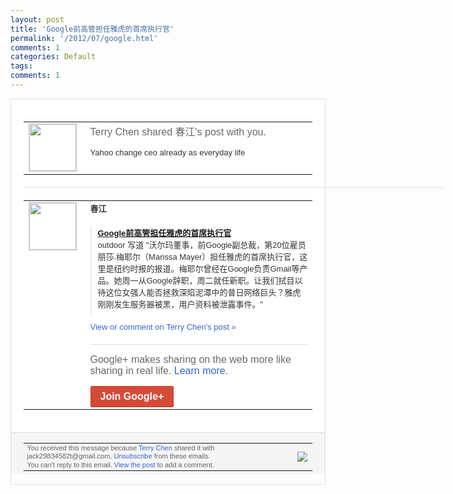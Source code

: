 ```yaml
---
layout: post
title: 'Google前高管担任雅虎的首席执行官'
permalink: '/2012/07/google.html'
comments: 1
categories: Default
tags: 
comments: 1
---
```

<div style="border:solid 1px #dfdfdf;color:#686868;font:13px Arial"><div style="background-color:#fff;padding:20px;"><table cellpadding="0" cellspacing="0"><tr><td style="padding-right:15px;vertical-align:top"><a href="https://plus.google.com/_/notifications/emlink?emrecipient=110200756825219614165&amp;emid=CPjy3vPZn7ECFY2c3godYhIAAA&amp;path=%2F108643996575278738906&amp;dt=1342493471263&amp;uob=8"><img height="75" src="https://lh3.googleusercontent.com/-KKRGTyJ5Bl0/AAAAAAAAAAI/AAAAAAAAEEY/jllxqER5dCk/s75-c-k-a/photo.jpg" style="border:solid 1px #cccccc;" width="75"/></a></td><td style="width:578px;color:#333;font:13px Arial;vertical-align:top;"><div style="color:#686868;font:16px Arial;;padding-bottom:15px">Terry Chen shared 春江's post with you.</div><div style="padding-bottom:10px">Yahoo change ceo already as everyday life</div></td></tr></table><div style="margin:20px 0;border-bottom:solid 1px #dfdfdf;width:670px;"></div><table cellpadding="0" cellspacing="0"><tr><td style="padding-right:15px;vertical-align:top"><a href="https://plus.google.com/_/notifications/emlink?emrecipient=110200756825219614165&amp;emid=CPjy3vPZn7ECFY2c3godYhIAAA&amp;path=%2F112493448658158374229&amp;dt=1342493471263&amp;uob=8"><img height="75" src="https://lh6.googleusercontent.com/-mS0uzy0oLfg/AAAAAAAAAAI/AAAAAAAAADU/EZJhLXX0404/s75-c-k-a/photo.jpg" style="border:solid 1px #cccccc;" width="75"/></a></td><td style="width:578px;color:#333;font:13px Arial;vertical-align:top;"><div style="font-weight:bold;padding-bottom:10px">春江</div><div style="padding-bottom:10px"></div><div style="margin-bottom:10px;padding-left:10px; border-left:2px solid #EAEAEA"><span style="margin-right:5px"><a href="http://solidot.org.feedsportal.com/c/33236/f/556826/s/2168d0b1/l/0Linternet0Bsolidot0Borg0Carticle0Bpl0Dsid0F120C0A70C170C0A0A4220A80Gamp0Pfrom0Frss/story01.htm" style="zSoyz"><span style="font-weight:bold">Google前高管担任雅虎的首席执行官</span></a><div style="padding-bottom:10px">outdoor 写道 "沃尔玛董事，前Google副总裁，第2<wbr/>0位雇员丽莎.梅耶尔（Marissa Mayer）担任雅虎的首席执行官，这里是<wbr/>纽约时报的报道。梅耶尔曾经在Google<wbr/>负责Gmail等产品。她周一从Googl<wbr/>e辞职，周二就任新职。让我们拭目以待这位<wbr/>女强人能否拯救深陷泥潭中的昔日网络巨头？<wbr/>雅虎刚刚发生服务器被黑，用户资料被泄露事<wbr/>件。"</div></span></div><a href="https://plus.google.com/_/notifications/emlink?emrecipient=110200756825219614165&amp;emid=CPjy3vPZn7ECFY2c3godYhIAAA&amp;path=%2F108643996575278738906%2Fposts%2FZQSA9B3kkud%3Fgpinv%3DAMIXal_grhFU2Sc8k0jLE-AUFwaNKsHO2P2sPm3Om2Bfycw4vPkVhbW-UgSn1YvZG_rDuyojYruE5fIZA7YrdhTEEPIPB0EJm4Gcj81mtpSXdCuuOg1W-yk&amp;dt=1342493471263&amp;uob=8" style="color:#3366CC;text-decoration:none;">View or comment on Terry Chen's post »</a><div style="margin-top:20px;border-top:solid 1px #dfdfdf"><div style="padding:15px 0;color:#686868;font:16px Arial;">Google+ makes sharing on the web more like sharing in real life. <a href="http://www.google.com/+/learnmore/" style="color:#3366CC;text-decoration:none;">Learn more</a>.</div><a href="https://plus.google.com/_/notifications/emlink?emrecipient=110200756825219614165&amp;emid=CPjy3vPZn7ECFY2c3godYhIAAA&amp;path=%2F%3Fgpinv%3DAMIXal_grhFU2Sc8k0jLE-AUFwaNKsHO2P2sPm3Om2Bfycw4vPkVhbW-UgSn1YvZG_rDuyojYruE5fIZA7YrdhTEEPIPB0EJm4Gcj81mtpSXdCuuOg1W-yk&amp;dt=1342493471263&amp;uob=8" style="display:inline-block;padding:7px 15px;background-color:#d44b38; color:#fff;font-size:16px; font-weight:bold;border-radius:2px;-webkit-border-radius:2px; -moz-border-radius:2px;border:solid 1px #c43b28; white-space:nowrap;text-decoration:none">Join Google+</a></div></td></tr></table></div><div style="border-top:solid 1px #dfdfdf;padding:0 20px; background-color:#f5f5f5"><table cellpadding="0" cellspacing="0" style="height:50px"><tbody><tr><td style="vertical-align:middle;width:100%; color:#636363;font:11px Arial; line-height:120%">You received this message because <a href="https://plus.google.com/_/notifications/emlink?emrecipient=110200756825219614165&amp;emid=CPjy3vPZn7ECFY2c3godYhIAAA&amp;path=%2F108643996575278738906%3Fgpinv%3DAMIXal_grhFU2Sc8k0jLE-AUFwaNKsHO2P2sPm3Om2Bfycw4vPkVhbW-UgSn1YvZG_rDuyojYruE5fIZA7YrdhTEEPIPB0EJm4Gcj81mtpSXdCuuOg1W-yk&amp;dt=1342493471263&amp;uob=8" style="color:#3366CC;text-decoration:none;">Terry Chen</a> shared it with jack29834582t@gmail.com. <a href="https://plus.google.com/_/notifications/emlink?emrecipient=110200756825219614165&amp;emid=CPjy3vPZn7ECFY2c3godYhIAAA&amp;path=%2F_%2Fnonplus%2Femailsettings%3Fgpinv%3DAMIXal_grhFU2Sc8k0jLE-AUFwaNKsHO2P2sPm3Om2Bfycw4vPkVhbW-UgSn1YvZG_rDuyojYruE5fIZA7YrdhTEEPIPB0EJm4Gcj81mtpSXdCuuOg1W-yk%26est%3DADH5u8XaTn-uiOauNFJjP4_Qorycom6MKvu_WwMXfwhbOkQGjmaLDCWmCS1iNWyyuDK4F6Pc-wXevfbRa8llHYAEZVHR-dmFPSSGcfW7Sg1LRkGK1jyfg2dZe5uRvPDEVIssmxnuWAEL7BnOnW-P9k1swHpaAdcWBg&amp;dt=1342493471263&amp;uob=8" style="color:#3366CC;text-decoration:none;">Unsubscribe</a> from these emails.<br/>You can't reply to this email. <a href="https://plus.google.com/_/notifications/emlink?emrecipient=110200756825219614165&amp;emid=CPjy3vPZn7ECFY2c3godYhIAAA&amp;path=%2F108643996575278738906%2Fposts%2FZQSA9B3kkud%3Fgpinv%3DAMIXal_grhFU2Sc8k0jLE-AUFwaNKsHO2P2sPm3Om2Bfycw4vPkVhbW-UgSn1YvZG_rDuyojYruE5fIZA7YrdhTEEPIPB0EJm4Gcj81mtpSXdCuuOg1W-yk&amp;dt=1342493471263&amp;uob=8" style="color:#3366CC;text-decoration:none;">View the post</a> to add a comment.<br/></td><td><img src="https://ssl.gstatic.com/s2/oz/images/notifications/logo/google-plus-6617a72bb36cc548861652780c9e6ff1.png"/></td></tr></tbody></table></div></div>